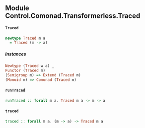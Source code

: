 ## Module Control.Comonad.Transformerless.Traced

#### `Traced`

``` purescript
newtype Traced m a
  = Traced (m -> a)
```

##### Instances
``` purescript
Newtype (Traced w a) _
Functor (Traced m)
(Semigroup m) => Extend (Traced m)
(Monoid m) => Comonad (Traced m)
```

#### `runTraced`

``` purescript
runTraced :: forall m a. Traced m a -> m -> a
```

#### `traced`

``` purescript
traced :: forall m a. (m -> a) -> Traced m a
```



